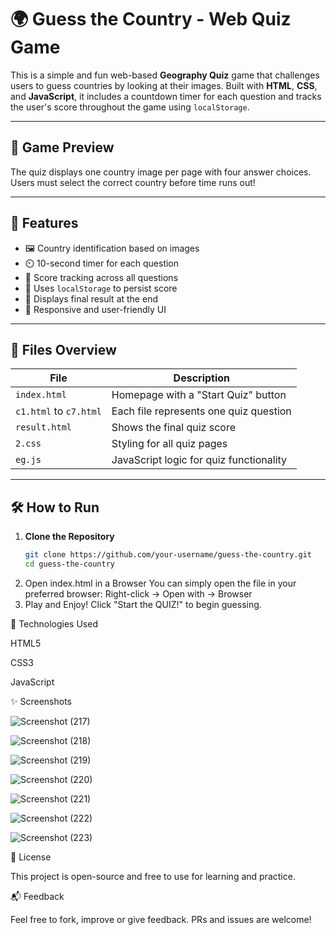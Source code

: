 # 🌍 Guess the Country - Web Quiz Game

This is a simple and fun web-based **Geography Quiz** game that challenges users to guess countries by looking at their images. Built with **HTML**, **CSS**, and **JavaScript**, it includes a countdown timer for each question and tracks the user's score throughout the game using `localStorage`.

---

## 📸 Game Preview

The quiz displays one country image per page with four answer choices. Users must select the correct country before time runs out!

---

## 🚀 Features

- 🖼️ Country identification based on images
- ⏲️ 10-second timer for each question
- 🧠 Score tracking across all questions
- 💾 Uses `localStorage` to persist score
- 🎉 Displays final result at the end
- 📱 Responsive and user-friendly UI

---

## 🧩 Files Overview

| File         | Description |
|--------------|-------------|
| `index.html` | Homepage with a "Start Quiz" button |
| `c1.html` to `c7.html` | Each file represents one quiz question |
| `result.html` | Shows the final quiz score |
| `2.css` | Styling for all quiz pages |
| `eg.js` | JavaScript logic for quiz functionality |

---

## 🛠️ How to Run

1. **Clone the Repository**  
   ```bash
   git clone https://github.com/your-username/guess-the-country.git
   cd guess-the-country
2. Open index.html in a Browser
   You can simply open the file in your preferred browser:
   Right-click → Open with → Browser
3. Play and Enjoy!
   Click "Start the QUIZ!" to begin guessing.
   
🔧 Technologies Used


HTML5

CSS3

JavaScript 


✨ Screenshots

![Screenshot (217)](https://github.com/user-attachments/assets/8ac2e2b9-63a6-4dd6-97b8-862f5c48dfe9)

![Screenshot (218)](https://github.com/user-attachments/assets/59d46380-f6f3-42b6-b42b-984999c25699)

![Screenshot (219)](https://github.com/user-attachments/assets/35b05b5d-03e9-41bb-9673-4b96900dfaf3)

![Screenshot (220)](https://github.com/user-attachments/assets/b92c0523-97df-4de0-b8fa-dc05387d15be)

![Screenshot (221)](https://github.com/user-attachments/assets/47ec69ca-47b5-4439-a22f-e8899bd1107b)

![Screenshot (222)](https://github.com/user-attachments/assets/73b37656-1442-485f-a7ac-0306172ecbeb)

![Screenshot (223)](https://github.com/user-attachments/assets/ce2ffe47-0561-4888-b25f-522bfd75f158)

📄 License             

This project is open-source and free to use for learning and practice.

📬 Feedback           

Feel free to fork, improve or give feedback. PRs and issues are welcome!
